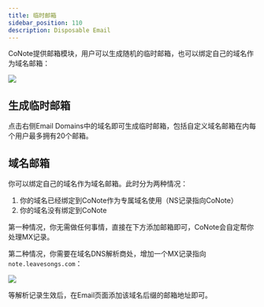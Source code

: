 ```yaml
---
title: 临时邮箱
sidebar_position: 110
description: Disposable Email
---
```


CoNote提供邮箱模块，用户可以生成随机的临时邮箱，也可以绑定自己的域名作为域名邮箱：

![](@site/static/docs/email.png)

## 生成临时邮箱

点击右侧Email Domains中的域名即可生成临时邮箱，包括自定义域名邮箱在内每个用户最多拥有20个邮箱。

## 域名邮箱

你可以绑定自己的域名作为域名邮箱。此时分为两种情况：

1. 你的域名已经绑定到CoNote作为专属域名使用（NS记录指向CoNote）
2. 你的域名没有绑定到CoNote

第一种情况，你无需做任何事情，直接在下方添加邮箱即可，CoNote会自定帮你处理MX记录。

第二种情况，你需要在域名DNS解析商处，增加一个MX记录指向`note.leavesongs.com`：

![](@site/static/docs/mx.png)

等解析记录生效后，在Email页面添加该域名后缀的邮箱地址即可。
